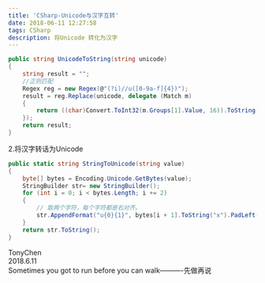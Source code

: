 ```yaml
---
title: 'CSharp-Unicode与汉字互转'
date: 2018-06-11 12:27:58
tags: CSharp
description: 将Unicode 转化为汉字
---
```

<!-- more -->

```csharp
public string UnicodeToString(string unicode)
{
    string result = "";
    //正则匹配
    Regex reg = new Regex(@"(?i)//u([0-9a-f]{4})");
    result = reg.Replace(unicode, delegate (Match m)
    {
        return ((char)Convert.ToInt32(m.Groups[1].Value, 16)).ToString();
    });
    return result;
}
```
 2.将汉字转话为Unicode

 
```csharp
public static string StringToUnicode(string value)
{
    byte[] bytes = Encoding.Unicode.GetBytes(value);
    StringBuilder str= new StringBuilder();
    for (int i = 0; i < bytes.Length; i += 2)
    {
        // 取两个字符，每个字符都是右对齐。
        str.AppendFormat("u{0}{1}", bytes[i + 1].ToString("x").PadLeft(2, '0'), bytes[i].ToString("x").PadLeft(2, '0'));
    }
    return str.ToString();
}
```
 TonyChen   
 2018.6.11   
 Sometimes you got to run before you can walk———-先做再说